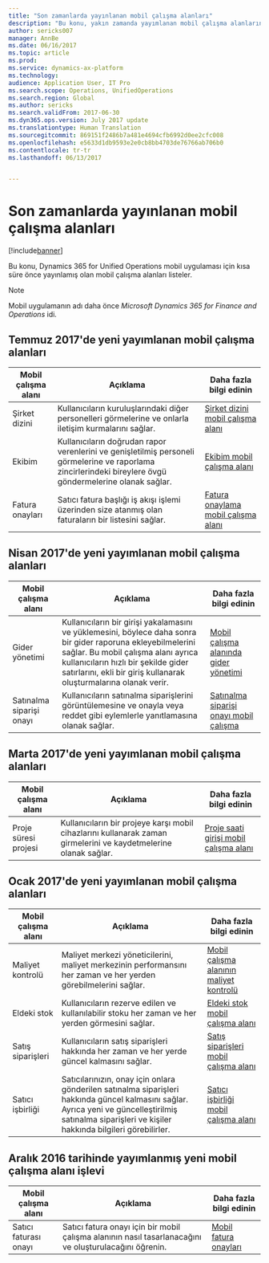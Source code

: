 ```yaml
---
title: "Son zamanlarda yayınlanan mobil çalışma alanları"
description: "Bu konu, yakın zamanda yayımlanan mobil çalışma alanlarını listeler."
author: sericks007
manager: AnnBe
ms.date: 06/16/2017
ms.topic: article
ms.prod: 
ms.service: dynamics-ax-platform
ms.technology: 
audience: Application User, IT Pro
ms.search.scope: Operations, UnifiedOperations
ms.search.region: Global
ms.author: sericks
ms.search.validFrom: 2017-06-30
ms.dyn365.ops.version: July 2017 update
ms.translationtype: Human Translation
ms.sourcegitcommit: 869151f2486b7a481e4694cfb6992d0ee2cfc008
ms.openlocfilehash: e5633d1db9593e2e0cb8bb4703de76766ab706b0
ms.contentlocale: tr-tr
ms.lasthandoff: 06/13/2017


---
```


# <a name="mobile-workspaces-recently-released"></a>Son zamanlarda yayınlanan mobil çalışma alanları

[!include[banner](../includes/banner.md)]



Bu konu, Dynamics 365 for Unified Operations mobil uygulaması için kısa süre önce yayınlamış olan mobil çalışma alanları listeler.

> [!NOTE]
> Mobil uygulamanın adı daha önce *Microsoft Dynamics 365 for Finance and Operations* idi.


## <a name="new-mobile-workspaces-released-in-june-2017"></a>Temmuz 2017'de yeni yayımlanan mobil çalışma alanları

| Mobil çalışma alanı     | Açıklama   | Daha fazla bilgi edinin   |
|----------------------|---------------|--------------|
|Şirket dizini| Kullanıcıların kuruluşlarındaki diğer personelleri görmelerine ve onlarla iletişim kurmalarını sağlar.| [Şirket dizini mobil çalışma alanı](company-directory-mobile-workspace.md)|    
|Ekibim| Kullanıcıların doğrudan rapor verenlerini ve genişletilmiş personeli görmelerine ve raporlama zincirlerindeki bireylere övgü göndermelerine olanak sağlar.| [Ekibim mobil çalışma alanı](manager-self-service-mobile-workspace.md)|     
|Fatura onayları| Satıcı fatura başlığı iş akışı işlemi üzerinden size atanmış olan faturaların bir listesini sağlar.|[Fatura onaylama mobil çalışma alanı](invoice-approval-mobile-workspace.md)    |    

## <a name="new-mobile-workspaces-released-in-april-2017"></a>Nisan 2017'de yeni yayımlanan mobil çalışma alanları

| Mobil çalışma alanı   | Açıklama                                                                                                                                                                                                      | Daha fazla bilgi edinin                                                                                                      |
|--------------------|------------------------------------------------------------------------------------------------------------------------------------------------------------------------------------------------------------------|-----------------------------------------------------------------------------------------------------------------|
| Gider yönetimi | Kullanıcıların bir girişi yakalamasını ve yüklemesini, böylece daha sonra bir gider raporuna ekleyebilmelerini sağlar. Bu mobil çalışma alanı ayrıca kullanıcıların hızlı bir şekilde gider satırlarını, ekli bir giriş kullanarak oluşturmalarına olanak verir. | [Mobil çalışma alanında gider yönetimi](/dynamics365/unified-operations/financials/expense-management/expense-management-mobile-workspace) |
| Satınalma siparişi onayı | Kullanıcıların satınalma siparişlerini görüntülemesine ve onayla veya reddet gibi eylemlerle yanıtlamasına olanak sağlar. | [Satınalma siparişi onayı mobil çalışma](/dynamics365/unified-operations/supply-chain/procurement/purchase-order-mobile-workspace) |

## <a name="new-mobile-workspaces-released-in-march-2017"></a>Marta 2017'de yeni yayımlanan mobil çalışma alanları

| Mobil çalışma alanı   | Açıklama                                                                                   | Daha fazla bilgi edinin                                                                                                                                                                              |
|--------------------|-----------------------------------------------------------------------------------------------|-----------------------------------------------------------------------------------------------------------------------------------------------------------------------------------------|
| Proje süresi projesi | Kullanıcıların bir projeye karşı mobil cihazlarını kullanarak zaman girmelerini ve kaydetmelerine olanak sağlar. | [Proje saati girişi mobil çalışma alanı](/dynamics365/unified-operations/financials/project-management/project-time-entry-mobile-workspace) |

## <a name="new-mobile-workspaces-released-in-january-2017"></a>Ocak 2017'de yeni yayımlanan mobil çalışma alanları

| Mobil çalışma alanı     | Açıklama                                                                                                                                                                         | Daha fazla bilgi edinin                                                                                                                                                        |
|----------------------|-------------------------------------------------------------------------------------------------------------------------------------------------------------------------------------|-------------------------------------------------------------------------------------------------------------------------------------------------------------------|
| Maliyet kontrolü     | Maliyet merkezi yöneticilerini, maliyet merkezinin performansını her zaman ve her yerden görebilmelerini sağlar.                                                                                               | [Mobil çalışma alanının maliyet kontrolü](/dynamics365/unified-operations/financials/cost-accounting/cost-controlling-mobile-workspace)         |
| Eldeki stok    | Kullanıcıların rezerve edilen ve kullanılabilir stoku her zaman ve her yerden görmesini sağlar.                                                                                                    | [Eldeki stok mobil çalışma alanı](/dynamics365/unified-operations/supply-chain/inventory/inventory-on-hand-mobile-workspace)       |
| Satış siparişleri         | Kullanıcıların satış siparişleri hakkında her zaman ve her yerde güncel kalmasını sağlar.                                                                                                                          | [Satış siparişleri mobil çalışma alanı](/dynamics365/unified-operations/supply-chain/sales-marketing/sales-orders-mobile-workspace)                 |
| Satıcı işbirliği | Satıcılarınızın, onay için onlara gönderilen satınalma siparişleri hakkında güncel kalmasını sağlar. Ayrıca yeni ve güncelleştirilmiş satınalma siparişleri ve kişiler hakkında bilgileri görebilirler. | [Satıcı işbirliği mobil çalışma alanı](/dynamics365/unified-operations/supply-chain/procurement/vendor-collaboration-mobile-workspace) |

## <a name="new-mobile-workspace-functionality-released-in-december-2016"></a>Aralık 2016 tarihinde yayımlanmış yeni mobil çalışma alanı işlevi

| Mobil çalışma alanı        | Açıklama                                                                    | Daha fazla bilgi edinin                                                                                                            |
|-------------------------|--------------------------------------------------------------------------------|-----------------------------------------------------------------------------------------------------------------------|
| Satıcı faturası onayı | Satıcı fatura onayı için bir mobil çalışma alanının nasıl tasarlanacağını ve oluşturulacağını öğrenin. | [Mobil fatura onayları](/dynamics365/unified-operations/financials/accounts-payable/mobile-invoice-approvals) |


